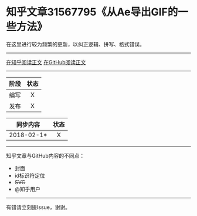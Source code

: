 知乎文章31567795《从Ae导出GIF的一些方法》
========================================

在这里进行较为频繁的更新，以纠正逻辑、拼写、格式错误。

----

[在知乎阅读正文](//zhuanlan.zhihu.com/p/31567795)
[在GitHub阅读正文](//github.com/pzhlkj6612/ZhihuPost-31567795/blob/NoOldAe/md4GitHub.md)

----

| 阶段 | 状态 |
|-|:-:|
| 编写 | X |
| 发布 | X |

| 同步内容 | 状态 |
|-|:-:|
| 2018-02-1* | X |

----

知乎文章与GitHub内容的不同点：
* 封面
* id标识符定位
* ~~SVG~~
* @知乎用户

----

有错请立刻提Issue，谢谢。

